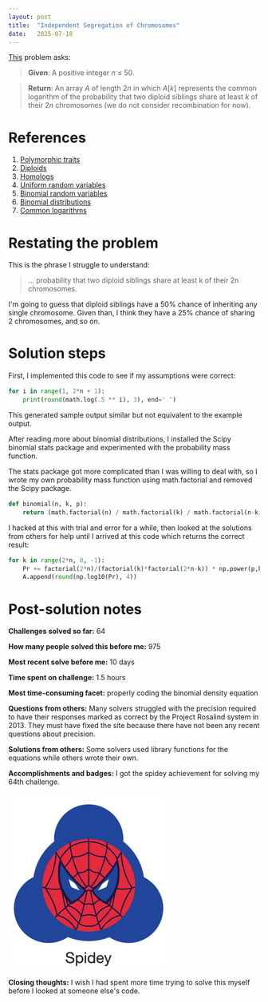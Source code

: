 ```yaml
---
layout: post
title:  "Independent Segregation of Chromosomes"
date:   2025-07-18
---
```


[This](https://rosalind.info/problems/indc/) problem asks:

> **Given**: A positive integer _n_ ≤ 50.

> **Return**: An array _A_ of length 2*n* in which _A_[_k_] represents the common logarithm of the probability that two diploid siblings share at least _k_ of their 2*n* chromosomes (we do not consider recombination for now).

<!--break-->

# References
1. [Polymorphic traits](https://en.wikipedia.org/wiki/Quantitative_trait_locus)
2. [Diploids](https://en.wikipedia.org/wiki/Ploidy#Diploid)
3. [Homologs](https://en.wikipedia.org/wiki/Homologous_chromosome)
4. [Uniform random variables](https://en.wikipedia.org/wiki/Discrete_uniform_distribution)
5. [Binomial random variables](https://rosalind.info/glossary/binomial-random-variable/)
6. [Binomial distributions](https://en.wikipedia.org/wiki/Binomial_distribution)
7. [Common logarithms](https://rosalind.info/glossary/common-logarithm/)

# Restating the problem
This is the phrase I struggle to understand:

> ... probability that two diploid siblings share at least k of their 2n chromosomes.

I'm going to guess that diploid siblings have a 50% chance of inheriting any single chromosome. Given than, I think they have a 25% chance of sharing 2 chromosomes, and so on.

# Solution steps
First, I implemented this code to see if my assumptions were correct:

```python
for i in range(1, 2*n + 1):
    print(round(math.log(.5 ** i), 3), end=' ')
```

This generated sample output similar but not equivalent to the example output.

After reading more about binomial distributions, I installed the Scipy binomial stats package and experimented with the probability mass function.

The stats package got more complicated than I was willing to deal with, so I wrote my own probability mass function using math.factorial and removed the Scipy package.

```python
def binomial(n, k, p):
    return (math.factorial(n) / math.factorial(k) / math.factorial(n-k)) * (p**k * (1-p)**(n-k))
```

I hacked at this with trial and error for a while, then looked at the solutions from others for help until I arrived at this code which returns the correct result:

```python
for k in range(2*n, 0, -1):
    Pr += factorial(2*n)/(factorial(k)*factorial(2*n-k)) * np.power(p,k)*np.power(1-p, 2*n-k)
    A.append(round(np.log10(Pr), 4))
```

# Post-solution notes
**Challenges solved so far:** 64

**How many people solved this before me:** 975

**Most recent solve before me:** 10 days

**Time spent on challenge:** 1.5 hours

**Most time-consuming facet:** properly coding the binomial density equation

**Questions from others:** Many solvers struggled with the precision required to have their responses marked as correct by the Project Rosalind system in 2013. They must have fixed the site because there have not been any recent questions about precision.

**Solutions from others:** Some solvers used library functions for the equations while others wrote their own.

**Accomplishments and badges:** I got the spidey achievement for solving my 64th challenge.

![spidey.png](../assets/spidey.png)

**Closing thoughts:** I wish I had spent more time trying to solve this myself before I looked at someone else's code.